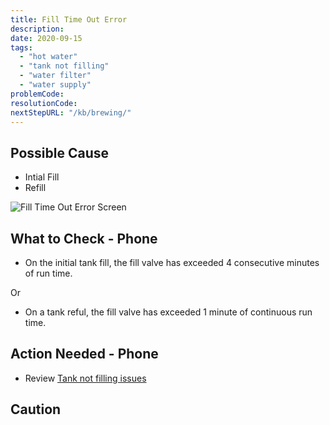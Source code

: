 ```yaml
---
title: Fill Time Out Error
description:
date: 2020-09-15
tags:
  - "hot water"
  - "tank not filling"
  - "water filter"
  - "water supply"
problemCode: 
resolutionCode: 
nextStepURL: "/kb/brewing/"
---
```

## Possible Cause

- Intial Fill
- Refill

![Fill Time Out Error Screen](/images/error_fill_time.png)

## What to Check - Phone

- On the initial tank fill, the fill valve has exceeded 4 consecutive minutes of run time.

Or

- On a tank reful, the fill valve has exceeded 1 minute of continuous run time.

## Action Needed - Phone

- Review [Tank not filling issues](/kb/brewing/not-filling/)

## Caution
